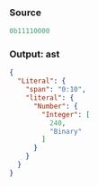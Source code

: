 ### Source
```js parse:expr
0b11110000
```

### Output: ast
```json
{
  "Literal": {
    "span": "0:10",
    "literal": {
      "Number": {
        "Integer": [
          240,
          "Binary"
        ]
      }
    }
  }
}
```
